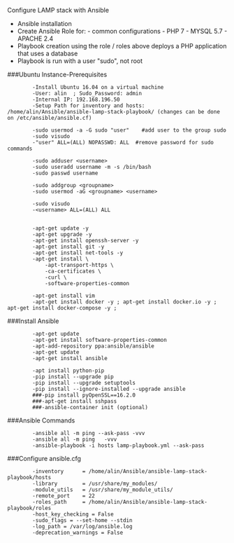 Configure LAMP stack with Ansible
- Ansible installation
- Create Ansible Role for:
            - common configurations
            - PHP 7
            - MYSQL 5.7
            - APACHE 2.4
- Playbook creation using the role / roles above deploys a PHP application that uses a database
- Playbook is run with a user "sudo", not root

###Ubuntu Instance-Prerequisites
            
            -Install Ubuntu 16.04 on a virtual machine
            -User: alin  ; Sudo_Password: admin
            -Internal IP: 192.168.196.50
            -Setup Path for inventory and hosts: /home/alin/Ansible/ansible-lamp-stack-playbook/ (changes can be done on /etc/ansible/ansible.cf)

            -sudo usermod -a -G sudo "user"    #add user to the group sudo
            -sudo visudo
            -"user" ALL=(ALL) NOPASSWD: ALL  #remove password for sudo commands
            
            -sudo adduser <username>
            -sudo useradd username -m -s /bin/bash 
            -sudo passwd username 

            -sudo addgroup <groupname>
            -sudo usermod -aG <groupname> <username>

            -sudo visudo
            -<username> ALL=(ALL) ALL


            -apt-get update -y
            -apt-get upgrade -y
            -apt-get install openssh-server -y
            -apt-get install git -y
            -apt-get install net-tools -y
            -apt-get install \
                -apt-transport-https \
                -ca-certificates \
                -curl \
                -software-properties-common

            -apt-get install vim
            -apt-get install docker -y ; apt-get install docker.io -y ; apt-get install docker-compose -y ;

###Install Ansible

            -apt-get update
            -apt-get install software-properties-common
            -apt-add-repository ppa:ansible/ansible
            -apt-get update
            -apt-get install ansible

            -apt install python-pip
            -pip install --upgrade pip
            -pip install --upgrade setuptools
            -pip install --ignore-installed --upgrade ansible
            ###-pip install pyOpenSSL==16.2.0
            ###-apt-get install sshpass
            ###-ansible-container init (optional)

###Ansible Commands

            -ansible all -m ping --ask-pass -vvv
            -ansible all -m ping   -vvv
            -ansible-playbook -i hosts lamp-playbook.yml --ask-pass


###Configure ansible.cfg

            -inventory      = /home/alin/Ansible/ansible-lamp-stack-playbook/hosts
            -library        = /usr/share/my_modules/
            -module_utils   = /usr/share/my_module_utils/
            -remote_port    = 22
            -roles_path     = /home/alin/Ansible/ansible-lamp-stack-playbook/roles
            -host_key_checking = False
            -sudo_flags = --set-home --stdin
            -log_path = /var/log/ansible.log
            -deprecation_warnings = False

